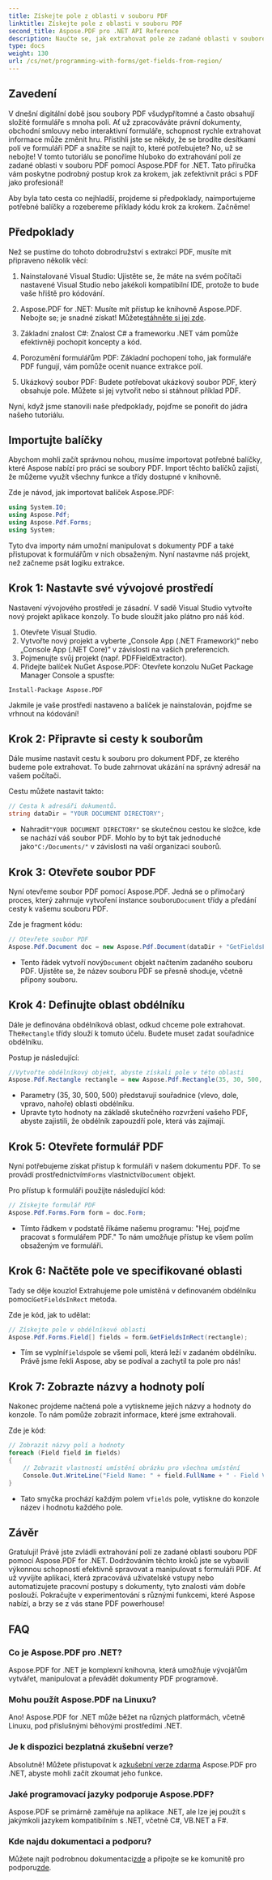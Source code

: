 ```yaml
---
title: Získejte pole z oblasti v souboru PDF
linktitle: Získejte pole z oblasti v souboru PDF
second_title: Aspose.PDF pro .NET API Reference
description: Naučte se, jak extrahovat pole ze zadané oblasti v souborech PDF bez námahy pomocí Aspose.PDF for .NET, v tomto komplexním průvodci.
type: docs
weight: 130
url: /cs/net/programming-with-forms/get-fields-from-region/
---
```

## Zavedení

V dnešní digitální době jsou soubory PDF všudypřítomné a často obsahují složité formuláře s mnoha poli. Ať už zpracováváte právní dokumenty, obchodní smlouvy nebo interaktivní formuláře, schopnost rychle extrahovat informace může změnit hru. Přistihli jste se někdy, že se brodíte desítkami polí ve formuláři PDF a snažíte se najít to, které potřebujete? No, už se nebojte! V tomto tutoriálu se ponoříme hluboko do extrahování polí ze zadané oblasti v souboru PDF pomocí Aspose.PDF for .NET. Tato příručka vám poskytne podrobný postup krok za krokem, jak zefektivnit práci s PDF jako profesionál!

Aby byla tato cesta co nejhladší, projdeme si předpoklady, naimportujeme potřebné balíčky a rozebereme příklady kódu krok za krokem. Začněme!

## Předpoklady

Než se pustíme do tohoto dobrodružství s extrakcí PDF, musíte mít připraveno několik věcí:

1. Nainstalované Visual Studio: Ujistěte se, že máte na svém počítači nastavené Visual Studio nebo jakékoli kompatibilní IDE, protože to bude vaše hřiště pro kódování.
   
2.  Aspose.PDF for .NET: Musíte mít přístup ke knihovně Aspose.PDF. Nebojte se; je snadné získat! Můžete[stáhněte si jej zde](https://releases.aspose.com/pdf/net/).

3. Základní znalost C#: Znalost C# a frameworku .NET vám pomůže efektivněji pochopit koncepty a kód.

4. Porozumění formulářům PDF: Základní pochopení toho, jak formuláře PDF fungují, vám pomůže ocenit nuance extrakce polí.

5. Ukázkový soubor PDF: Budete potřebovat ukázkový soubor PDF, který obsahuje pole. Můžete si jej vytvořit nebo si stáhnout příklad PDF.

Nyní, když jsme stanovili naše předpoklady, pojďme se ponořit do jádra našeho tutoriálu.

## Importujte balíčky

Abychom mohli začít správnou nohou, musíme importovat potřebné balíčky, které Aspose nabízí pro práci se soubory PDF. Import těchto balíčků zajistí, že můžeme využít všechny funkce a třídy dostupné v knihovně.

Zde je návod, jak importovat balíček Aspose.PDF:

```csharp
using System.IO;
using Aspose.Pdf;
using Aspose.Pdf.Forms;
using System;
```

Tyto dva importy nám umožní manipulovat s dokumenty PDF a také přistupovat k formulářům v nich obsaženým. Nyní nastavme náš projekt, než začneme psát logiku extrakce.

## Krok 1: Nastavte své vývojové prostředí

Nastavení vývojového prostředí je zásadní. V sadě Visual Studio vytvořte nový projekt aplikace konzoly. To bude sloužit jako plátno pro náš kód.

1. Otevřete Visual Studio.
2. Vytvořte nový projekt a vyberte „Console App (.NET Framework)“ nebo „Console App (.NET Core)“ v závislosti na vašich preferencích.
3. Pojmenujte svůj projekt (např. PDFFieldExtractor).
4. Přidejte balíček NuGet Aspose.PDF: Otevřete konzolu NuGet Package Manager Console a spusťte:
```
Install-Package Aspose.PDF
```

Jakmile je vaše prostředí nastaveno a balíček je nainstalován, pojďme se vrhnout na kódování!

## Krok 2: Připravte si cesty k souborům

Dále musíme nastavit cestu k souboru pro dokument PDF, ze kterého budeme pole extrahovat. To bude zahrnovat ukázání na správný adresář na vašem počítači.

Cestu můžete nastavit takto:

```csharp
// Cesta k adresáři dokumentů.
string dataDir = "YOUR DOCUMENT DIRECTORY";
```

-  Nahradit`"YOUR DOCUMENT DIRECTORY"` se skutečnou cestou ke složce, kde se nachází váš soubor PDF. Mohlo by to být tak jednoduché jako`"C:/Documents/"` v závislosti na vaší organizaci souborů.

## Krok 3: Otevřete soubor PDF

 Nyní otevřeme soubor PDF pomocí Aspose.PDF. Jedná se o přímočarý proces, který zahrnuje vytvoření instance souboru`Document` třídy a předání cesty k vašemu souboru PDF.

Zde je fragment kódu:

```csharp
// Otevřete soubor PDF
Aspose.Pdf.Document doc = new Aspose.Pdf.Document(dataDir + "GetFieldsFromRegion.pdf");
```

-  Tento řádek vytvoří nový`Document` objekt načtením zadaného souboru PDF. Ujistěte se, že název souboru PDF se přesně shoduje, včetně přípony souboru.

## Krok 4: Definujte oblast obdélníku

 Dále je definována obdélníková oblast, odkud chceme pole extrahovat. The`Rectangle` třídy slouží k tomuto účelu. Budete muset zadat souřadnice obdélníku.

Postup je následující:

```csharp
//Vytvořte obdélníkový objekt, abyste získali pole v této oblasti
Aspose.Pdf.Rectangle rectangle = new Aspose.Pdf.Rectangle(35, 30, 500, 500);
```

- Parametry (35, 30, 500, 500) představují souřadnice (vlevo, dole, vpravo, nahoře) oblasti obdélníku.
- Upravte tyto hodnoty na základě skutečného rozvržení vašeho PDF, abyste zajistili, že obdélník zapouzdří pole, která vás zajímají.

## Krok 5: Otevřete formulář PDF

 Nyní potřebujeme získat přístup k formuláři v našem dokumentu PDF. To se provádí prostřednictvím`Forms` vlastnictví`Document` objekt.

Pro přístup k formuláři použijte následující kód:

```csharp
// Získejte formulář PDF
Aspose.Pdf.Forms.Form form = doc.Form;
```

- Tímto řádkem v podstatě říkáme našemu programu: "Hej, pojďme pracovat s formulářem PDF." To nám umožňuje přístup ke všem polím obsaženým ve formuláři.

## Krok 6: Načtěte pole ve specifikované oblasti

 Tady se děje kouzlo! Extrahujeme pole umístěná v definovaném obdélníku pomocí`GetFieldsInRect` metoda.

Zde je kód, jak to udělat:

```csharp
// Získejte pole v obdélníkové oblasti
Aspose.Pdf.Forms.Field[] fields = form.GetFieldsInRect(rectangle);
```

-  Tím se vyplní`fields`pole se všemi poli, která leží v zadaném obdélníku. Právě jsme řekli Aspose, aby se podíval a zachytil ta pole pro nás!

## Krok 7: Zobrazte názvy a hodnoty polí

Nakonec projdeme načtená pole a vytiskneme jejich názvy a hodnoty do konzole. To nám pomůže zobrazit informace, které jsme extrahovali.

Zde je kód:

```csharp
// Zobrazit názvy polí a hodnoty
foreach (Field field in fields)
{
    // Zobrazit vlastnosti umístění obrázku pro všechna umístění
    Console.Out.WriteLine("Field Name: " + field.FullName + " - Field Value: " + field.Value);
}
```

-  Tato smyčka prochází každým polem v`fields` pole, vytiskne do konzole název i hodnotu každého pole.

## Závěr

Gratuluji! Právě jste zvládli extrahování polí ze zadané oblasti souboru PDF pomocí Aspose.PDF for .NET. Dodržováním těchto kroků jste se vybavili výkonnou schopností efektivně spravovat a manipulovat s formuláři PDF. Ať už vyvíjíte aplikaci, která zpracovává uživatelské vstupy nebo automatizujete pracovní postupy s dokumenty, tyto znalosti vám dobře poslouží. Pokračujte v experimentování s různými funkcemi, které Aspose nabízí, a brzy se z vás stane PDF powerhouse!

## FAQ

### Co je Aspose.PDF pro .NET?
Aspose.PDF for .NET je komplexní knihovna, která umožňuje vývojářům vytvářet, manipulovat a převádět dokumenty PDF programově.

### Mohu použít Aspose.PDF na Linuxu?
Ano! Aspose.PDF for .NET může běžet na různých platformách, včetně Linuxu, pod příslušnými běhovými prostředími .NET.

### Je k dispozici bezplatná zkušební verze?
 Absolutně! Můžete přistupovat k a[zkušební verze zdarma](https://releases.aspose.com/) Aspose.PDF pro .NET, abyste mohli začít zkoumat jeho funkce.

### Jaké programovací jazyky podporuje Aspose.PDF?
Aspose.PDF se primárně zaměřuje na aplikace .NET, ale lze jej použít s jakýmkoli jazykem kompatibilním s .NET, včetně C#, VB.NET a F#.

### Kde najdu dokumentaci a podporu?
 Můžete najít podrobnou dokumentaci[zde](https://reference.aspose.com/pdf/net/) a připojte se ke komunitě pro podporu[zde](https://forum.aspose.com/c/pdf/10).